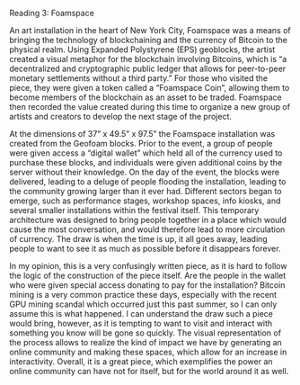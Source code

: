 ﻿Reading 3: Foamspace

An art installation in the heart of New York City, Foamspace was a means of bringing the technology of blockchaining and the currency of Bitcoin to the physical realm. Using Expanded Polystyrene (EPS) geoblocks, the artist created a visual metaphor for the blockchain involving Bitcoins, which is “a decentralized and cryptographic public ledger that allows for peer-to-peer monetary settlements without a third party.” For those who visited the piece, they were given a token called a “Foamspace Coin”, allowing them to become members of the blockchain as an asset to be traded. Foamspace then recorded the value created during this time to organize a new group of artists and creators to develop the next stage of the project. 

At the dimensions of 37” x 49.5” x 97.5” the Foamspace installation was created from the Geofoam blocks. Prior to the event, a group of people were given access a “digital wallet” which held all of the currency used to purchase these blocks, and individuals were given additional coins by the server without their knowledge. On the day of the event, the blocks were delivered, leading to a deluge of people flooding the installation, leading to the community growing larger than it ever had. Different sectors began to emerge, such as performance stages, workshop spaces, info kiosks, and several smaller installations within the festival itself. This temporary architecture was designed to bring people together in a place which would cause the most conversation, and would therefore lead to more circulation of currency. The draw is when the time is up, it all goes away, leading people to want to see it as much as possible before it disappears forever.

In my opinion, this is a very confusingly written piece, as it is hard to follow the logic of the construction of the piece itself. Are the people in the wallet who were given special access donating to pay for the installation? Bitcoin mining is a very common practice these days, especially with the recent GPU mining scandal which occurred just this past summer, so I can only assume this is what happened. I can understand the draw such a piece would bring, however, as it is tempting to want to visit and interact with something you know will be gone so quickly. The visual representation of the process allows to realize the kind of impact we have by generating an online community and making these spaces, which allow for an increase in interactivity.  Overall, it is a great piece, which exemplifies the power an online community can have not for itself, but for the world around it as well. 
